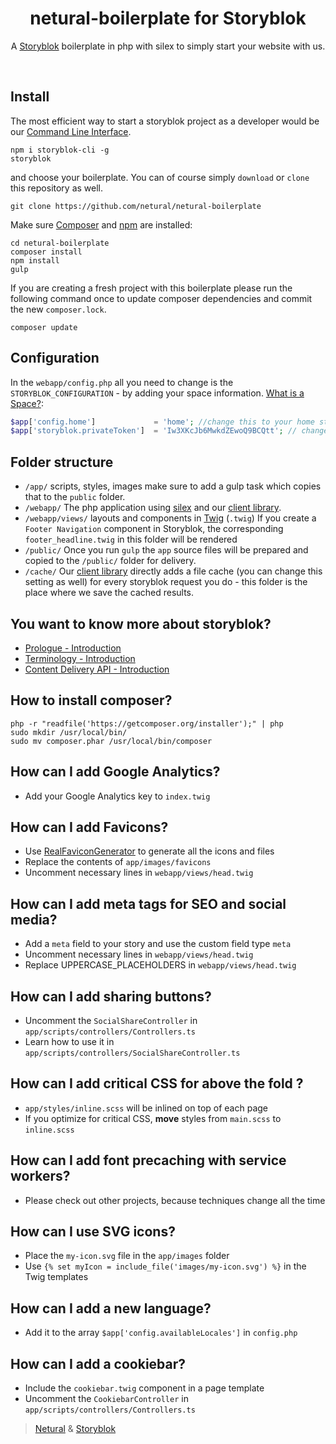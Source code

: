 <p align="center">
  <h1 align="center">netural-boilerplate for Storyblok</h1>
  <p align="center">A <a href="https://www.storyblok.com" target="_blank">Storyblok</a> boilerplate in php with silex to simply start your website with us.</p>
</p>
<br>

## Install

The most efficient way to start a storyblok project as a developer would be our [Command Line Interface](https://www.storyblok.com/docs/Guides/command-line-interface).

```
npm i storyblok-cli -g
storyblok
```

and choose your boilerplate. You can of course simply `download` or `clone` this repository as well.

```
git clone https://github.com/netural/netural-boilerplate
```

Make sure [Composer](https://getcomposer.org/) and [npm](https://www.npmjs.com/) are installed:

```shell
cd netural-boilerplate
composer install
npm install
gulp
```

If you are creating a fresh project with this boilerplate please run the following command once to update composer dependencies and commit the new `composer.lock`.
```shell
composer update
```

## Configuration
In the `webapp/config.php` all you need to change is the `STORYBLOK_CONFIGURATION` - by adding your space information. [What is a Space?](https://www.storyblok.com/docs/terminology/space):

```PHP
$app['config.home']             = 'home'; //change this to your home story slug
$app['storyblok.privateToken']  = 'Iw3XKcJb6MwkdZEwoQ9BCQtt'; // change this to your private key.
```

## Folder structure

- `/app/`
  scripts, styles, images
  make sure to add a gulp task which copies that to the `public` folder.
- `/webapp/`
  The php application using [silex](http://silex.sensiolabs.org/) and our [client library](https://github.com/storyblok/php-client).
- `/webapp/views/`
  layouts and components in [Twig](http://twig.sensiolabs.org/) (`.twig`)
  If you create a `Footer Navigation` component in Storyblok, the corresponding `footer_headline.twig` in this folder will be rendered
- `/public/`
  Once you run `gulp` the `app` source files will be prepared and copied to the `/public/` folder for delivery.
- `/cache/`
  Our [client library](https://github.com/storyblok/php-client) directly adds a file cache (you can change this setting as well) for every storyblok request you do - this folder is the place where we save the cached results. 


## You want to know more about storyblok?

- [Prologue - Introduction](https://www.storyblok.com/docs/Prologue/Introduction)
- [Terminology - Introduction](https://www.storyblok.com/docs/terminology/introduction)
- [Content Delivery API - Introduction](https://www.storyblok.com/docs/Delivery-Api/introduction)

## How to install composer?
```shell
php -r "readfile('https://getcomposer.org/installer');" | php
sudo mkdir /usr/local/bin/
sudo mv composer.phar /usr/local/bin/composer
```

## How can I add Google Analytics?
- Add your Google Analytics key to `index.twig`

## How can I add Favicons?
- Use [RealFaviconGenerator](http://realfavicongenerator.net/) to generate all the icons and files
- Replace the contents of `app/images/favicons`
- Uncomment necessary lines in `webapp/views/head.twig`

## How can I add meta tags for SEO and social media?
- Add a `meta` field to your story and use the custom field type `meta`
- Uncomment necessary lines in `webapp/views/head.twig`
- Replace UPPERCASE_PLACEHOLDERS in `webapp/views/head.twig`

## How can I add sharing buttons?
- Uncomment the `SocialShareController` in `app/scripts/controllers/Controllers.ts`
- Learn how to use it in `app/scripts/controllers/SocialShareController.ts`

## How can I add critical CSS for above the fold ?
- `app/styles/inline.scss` will be inlined on top of each page
- If you optimize for critical CSS, **move** styles from `main.scss` to `inline.scss` 

## How can I add font precaching with service workers?
- Please check out other projects, because techniques change all the time

## How can I use SVG icons?
- Place the `my-icon.svg` file in the `app/images` folder
- Use `{% set myIcon = include_file('images/my-icon.svg') %}` in the Twig templates

## How can I add a new language?
- Add it to the array `$app['config.availableLocales']` in `config.php`

## How can I add a cookiebar?
- Include the `cookiebar.twig` component in a page template
- Uncomment the `CookiebarController` in `app/scripts/controllers/Controllers.ts`

> [Netural](https://www.netural.com/) & [Storyblok](https://www.storyblok.com/)
